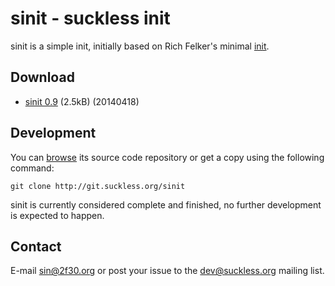 sinit - suckless init
=====================

sinit is a simple init, initially based on Rich Felker's minimal [init](https://gist.github.com/rofl0r/6168719).

Download
--------
* [sinit 0.9](http://dl.suckless.org/sinit/sinit-0.9.tar.gz) (2.5kB) (20140418)

Development
-----------
You can [browse](http://git.suckless.org/sinit) its source code repository or get
a copy using the following command:

`git clone http://git.suckless.org/sinit`

sinit is currently considered complete and finished, no further development is
expected to happen.

Contact
-------
E-mail [sin@2f30.org](mailto:sin@2f30.org) or post your issue to the
dev@suckless.org mailing list.
